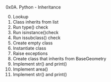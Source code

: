 0x0A. Python - Inheritance

0. Lookup
1. Class inherits from list
2. Run type() check
3. Run isinstance()check
4. Run issubclass() check
5. Create empty class
6. Instantiate class
7. Raise exceptions
8. Create class that inherits from BaseGeometry
9. Implement str() and print()
10. Implement area()
11. Implement str() and print()
